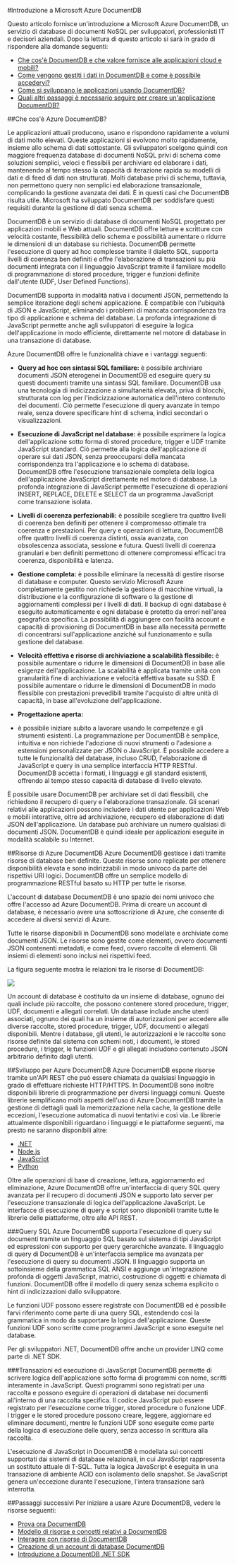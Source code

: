 ﻿<properties 
	ageTitle="Introduzione a Microsoft Azure DocumentDB | Azure" 
	description="Informazioni su Azure DocumentDB, un account del database di documenti NoSQL, e su quali vantaggi può offrire alle applicazioni cloud e mobili. Viene inoltre illustrato come gestire i dati e come usarlo nello sviluppo di applicazioni." 
	services="documentdb" 
	authors="mimig1" 
	manager="jhubbard" 
	editor="monicar" 
	documentationCenter=""/>

<tags 
	ms.service="documentdb" 
	ms.workload="data-services" 
	ms.tgt_pltfrm="na" 
	ms.devlang="na" 
	ms.topic="article" 
	ms.date="02/18/2015" 
	ms.author="mimig"/>

#Introduzione a Microsoft Azure DocumentDB

Questo articolo fornisce un'introduzione a Microsoft Azure DocumentDB, un servizio di database di documenti NoSQL per sviluppatori, professionisti IT e decisori aziendali. Dopo la lettura di questo articolo si sarà in grado di rispondere alla domande seguenti:  

-	[Che cos'è DocumentDB e che valore fornisce alle applicazioni cloud e mobili?](#what-is-docdb)
-	[Come vengono gestiti i dati in DocumentDB e come è possibile accedervi?](#data-management)
-	[Come si sviluppano le applicazioni usando DocumentDB?](#develop)
-	[Quali altri passaggi è necessario seguire per creare un'applicazione DocumentDB?](#next-steps)  

##<a name="what-is-docdb"></a>Che cos'è Azure DocumentDB?  

Le applicazioni attuali producono, usano e rispondono rapidamente a volumi di dati molto elevati. Queste applicazioni si evolvono molto rapidamente, insieme allo schema di dati sottostante. Gli sviluppatori scelgono quindi con maggiore frequenza database di documenti NoSQL privi di schema come soluzioni semplici, veloci e flessibili per archiviare ed elaborare i dati, mantenendo al tempo stesso la capacità di iterazione rapida su modelli di dati e di feed di dati non strutturati. Molti database privi di schema, tuttavia, non permettono query non semplici ed elaborazione transazionale, complicando la gestione avanzata dei dati. È in questi casi che DocumentDB risulta utile. Microsoft ha sviluppato DocumentDB per soddisfare questi requisiti durante la gestione di dati senza schema.

DocumentDB è un servizio di database di documenti NoSQL progettato per applicazioni mobili e Web attuali.  DocumentDB offre letture e scritture con velocità costante, flessibilità dello schema e possibilità aumentare o ridurre le dimensioni di un database su richiesta. DocumentDB permette l'esecuzione di query ad hoc complesse tramite il dialetto SQL, supporta livelli di coerenza ben definiti e offre l'elaborazione di transazioni su più documenti integrata con il linguaggio JavaScript tramite il familiare modello di programmazione di stored procedure, trigger e funzioni definite dall'utente (UDF, User Defined Functions). 

DocumentDB supporta in modalità nativa i documenti JSON, permettendo la semplice iterazione degli schemi applicazione. È compatibile con l'ubiquità di JSON e JavaScript, eliminando i problemi di mancata corrispondenza tra tipo di applicazione e schema del database. La profonda integrazione di JavaScript permette anche agli sviluppatori di eseguire la logica dell'applicazione in modo efficiente, direttamente nel motore di database in una transazione di database. 

Azure DocumentDB offre le funzionalità chiave e i vantaggi seguenti:

-	**Query ad hoc con sintassi SQL familiare:** è possibile archiviare documenti JSON eterogenei in DocumentDB ed eseguire query su questi documenti tramite una sintassi SQL familiare. DocumentDB usa una tecnologia di indicizzazione a simultaneità elevata, priva di blocchi, strutturata con log per l'indicizzazione automatica dell'intero contenuto dei documenti. Ciò permette l'esecuzione di query avanzate in tempo reale, senza dovere specificare hint di schema, indici secondari o visualizzazioni.

-	**Esecuzione di JavaScript nel database:** è possibile esprimere la logica dell'applicazione sotto forma di stored procedure, trigger e UDF tramite JavaScript standard. Ciò permette alla logica dell'applicazione di operare sui dati JSON, senza preoccuparsi della mancata corrispondenza tra l'applicazione e lo schema di database. DocumentDB offre l'esecuzione transazionale completa della logica dell'applicazione JavaScript direttamente nel motore di database. La profonda integrazione di JavaScript permette l'esecuzione di operazioni INSERT, REPLACE, DELETE e SELECT da un programma JavaScript come transazione isolata. 

-	**Livelli di coerenza perfezionabili:** è possibile scegliere tra quattro livelli di coerenza ben definiti per ottenere il compromesso ottimale tra coerenza e prestazioni. Per query e operazioni di lettura, DocumentDB offre quattro livelli di coerenza distinti, ossia avanzata, con obsolescenza associata, sessione e futura. Questi livelli di coerenza granulari e ben definiti permettono di ottenere compromessi efficaci tra coerenza, disponibilità e latenza. 

-	**Gestione completa:** è possibile eliminare la necessità di gestire risorse di database e computer. Questo servizio Microsoft Azure completamente gestito non richiede la gestione di macchine virtuali, la distribuzione e la configurazione di software o la gestione di aggiornamenti complessi per i livelli di dati. Il backup di ogni database è eseguito automaticamente e ogni database è protetto da errori nell'area geografica specifica. La possibilità di aggiungere con facilità account e capacità di provisioning di DocumentDB in base alla necessità permette di concentrarsi sull'applicazione anziché sul funzionamento e sulla gestione del database.

-	**Velocità effettiva e risorse di archiviazione a scalabilità flessibile:** è possibile aumentare o ridurre le dimensioni di DocumentDB in base alle esigenze dell'applicazione. La scalabilità è applicata tramite unità con granularità fine di archiviazione e velocità effettiva basate su SSD. È possibile aumentare o ridurre le dimensioni di DocumentDB in modo flessibile con prestazioni prevedibili tramite l'acquisto di altre unità di capacità, in base all'evoluzione dell'applicazione. 

-	**Progettazione aperta:** 
-	 è possibile iniziare subito a lavorare usando le competenze e gli strumenti esistenti. La programmazione per DocumentDB è semplice, intuitiva e non richiede l'adozione di nuovi strumenti o l'adesione a estensioni personalizzate per JSON o JavaScript. È possibile accedere a tutte le funzionalità del database, incluso CRUD, l'elaborazione di JavaScript e query in una semplice interfaccia HTTP RESTful. DocumentDB accetta i formati, i linguaggi e gli standard esistenti, offrendo al tempo stesso capacità di database di livello elevato.

È possibile usare DocumentDB per archiviare set di dati flessibili, che richiedono il recupero di query e l'elaborazione transazionale. Gli scenari relativi alle applicazioni possono includere i dati utente per applicazioni Web e mobili interattive, oltre ad archiviazione, recupero ed elaborazione di dati JSON dell'applicazione. Un database può archiviare un numero qualsiasi di documenti JSON. DocumentDB è quindi ideale per applicazioni eseguite in modalità scalabile su Internet.

##<a name="data-management"></a>Risorse di Azure DocumentDB
Azure DocumentDB gestisce i dati tramite risorse di database ben definite. Queste risorse sono replicate per ottenere disponibilità elevata e sono indirizzabili in modo univoco da parte dei rispettivi URI logici. DocumentDB offre un semplice modello di programmazione RESTful basato su HTTP per tutte le risorse. 

L'account di database DocumentDB è uno spazio dei nomi univoco che offre l'accesso ad Azure DocumentDB. Prima di creare un account di database, è necessario avere una sottoscrizione di Azure, che consente di accedere ai diversi servizi di Azure. 

Tutte le risorse disponibili in DocumentDB sono modellate e archiviate come documenti JSON. Le risorse sono gestite come elementi, ovvero documenti JSON contenenti metadati, e come feed, ovvero raccolte di elementi. Gli insiemi di elementi sono inclusi nei rispettivi feed.

La figura seguente mostra le relazioni tra le risorse di DocumentDB:

![][1] 

Un account di database è costituito da un insieme di database, ognuno dei quali include più raccolte, che possono contenere stored procedure, trigger, UDF, documenti e allegati correlati. Un database include anche utenti associati, ognuno dei quali ha un insieme di autorizzazioni per accedere alle diverse raccolte, stored procedure, trigger, UDF, documenti o allegati disponibili. Mentre i database, gli utenti, le autorizzazioni e le raccolte sono risorse definite dal sistema con schemi noti, i documenti, le stored procedure, i trigger, le funzioni UDF e gli allegati includono contenuto JSON arbitrario definito dagli utenti.  

##<a name="develop"></a>Sviluppo per Azure DocumentDB
Azure DocumentDB espone risorse tramite un'API REST che può essere chiamata da qualsiasi linguaggio in grado di effettuare richieste HTTP/HTTPS. In DocumentDB sono inoltre disponibili librerie di programmazione per diversi linguaggi comuni. Queste librerie semplificano molti aspetti dell'uso di Azure DocumentDB tramite la gestione di dettagli quali la memorizzazione nella cache, la gestione delle eccezioni, l'esecuzione automatica di nuovi tentativi e così via. Le librerie attualmente disponibili riguardano i linguaggi e le piattaforme seguenti, ma presto ne saranno disponibili altre:  

- [.NET](http://go.microsoft.com/fwlink/?LinkID=402989)  
-	[Node.js](http://go.microsoft.com/fwlink/?LinkID=402990)
-	[JavaScript](http://go.microsoft.com/fwlink/?LinkID=402991)
-	[Python](http://go.microsoft.com/fwlink/?LinkID=402992)

Oltre alle operazioni di base di creazione, lettura, aggiornamento ed eliminazione, Azure DocumentDB offre un'interfaccia di query SQL query avanzata per il recupero di documenti JSON e supporto lato server per l'esecuzione transazionale di logica dell'applicazione JavaScript. Le interfacce di esecuzione di query e script sono disponibili tramite tutte le librerie delle piattaforme, oltre alle API REST. 

###Query SQL
Azure DocumentDB supporta l'esecuzione di query sui documenti tramite un linguaggio SQL basato sul sistema di tipi JavaScript ed espressioni con supporto per query gerarchiche avanzate. Il linguaggio di query di DocumentDB è un'interfaccia semplice ma avanzata per l'esecuzione di query su documenti JSON. Il linguaggio supporta un sottoinsieme della grammatica SQL ANSI e aggiunge un'integrazione profonda di oggetti JavaScript, matrici, costruzione di oggetti e chiamata di funzioni. DocumentDB offre il modello di query senza schema esplicito o hint di indicizzazioni dallo sviluppatore.

Le funzioni UDF possono essere registrate con DocumentDB ed è possibile farvi riferimento come parte di una query SQL, estendendo così la grammatica in modo da supportare la logica dell'applicazione. Queste funzioni UDF sono scritte come programmi JavaScript e sono eseguite nel database. 

Per gli sviluppatori .NET, DocumentDB offre anche un provider LINQ come parte di .NET SDK. 

###Transazioni ed esecuzione di JavaScript
DocumentDB permette di scrivere logica dell'applicazione sotto forma di programmi con nome, scritti interamente in JavaScript. Questi programmi sono registrati per una raccolta e possono eseguire di operazioni di database nei documenti all'interno di una raccolta specifica. Il codice JavaScript può essere registrato per l'esecuzione come trigger, stored procedure o funzione UDF. I trigger e le stored procedure possono creare, leggere, aggiornare ed eliminare documenti, mentre le funzioni UDF sono eseguite come parte della logica di esecuzione delle query, senza accesso in scrittura alla raccolta.

L'esecuzione di JavaScript in DocumentDB è modellata sui concetti supportati dai sistemi di database relazionali, in cui JavaScript rappresenta un sostituto attuale di T-SQL. Tutta la logica JavaScript è eseguita in una transazione di ambiente ACID con isolamento dello snapshot. Se JavaScript genera un'eccezione durante l'esecuzione, l'intera transazione sarà interrotta.

##<a name="next-steps"></a>Passaggi successivi
Per iniziare a usare Azure DocumentDB, vedere le risorse seguenti:

- [Prova ora DocumentDB](https://portal.azure.com/#gallery/Microsoft.DocumentDB)
-	[Modello di risorse e concetti relativi a DocumentDB](/documentation/articles/documentdb-resources/)
-	[Interagire con risorse di DocumentDB](/documentation/articles/documentdb-interactions-with-resources/)
-	[Creazione di un account di database DocumentDB](/documentation/articles/documentdb-create-account/)
-	[Introduzione a DocumentDB .NET SDK](/documentation/articles/documentdb-get-started/)

[1]: ./media/documentdb-introduction/intro.png

<!--HONumber=35.2-->

<!--HONumber=46--> 
